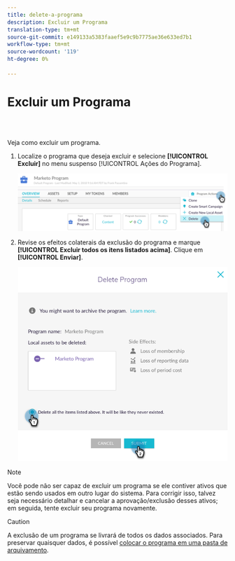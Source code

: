 ```yaml
---
title: delete-a-programa
description: Excluir um Programa
translation-type: tm+mt
source-git-commit: e149133a5383faaef5e9c9b7775ae36e633ed7b1
workflow-type: tm+mt
source-wordcount: '119'
ht-degree: 0%

---
```



# Excluir um Programa

<br> 

Veja como excluir um programa.

1. Localize o programa que deseja excluir e selecione **[!UICONTROL Excluir]** no menu suspenso [!UICONTROL Ações do Programa].

   ![Imagem Um](/help/sky/assets/programs/delete-a-program/delete-a-program-1.png)

1. Revise os efeitos colaterais da exclusão do programa e marque **[!UICONTROL Excluir todos os itens listados acima]**. Clique em **[!UICONTROL Enviar]**.

   ![Imagem dois](/help/sky/assets/programs/delete-a-program/delete-a-program-2.png)

>[!NOTE]
>
>Você pode não ser capaz de excluir um programa se ele contiver ativos que estão sendo usados em outro lugar do sistema. Para corrigir isso, talvez seja necessário detalhar e cancelar a aprovação/exclusão desses ativos; em seguida, tente excluir seu programa novamente.

>[!CAUTION]
>
>A exclusão de um programa se livrará de todos os dados associados. Para preservar quaisquer dados, é possível [colocar o programa em uma pasta de arquivamento](/help/sky/archive-a-program.md).
